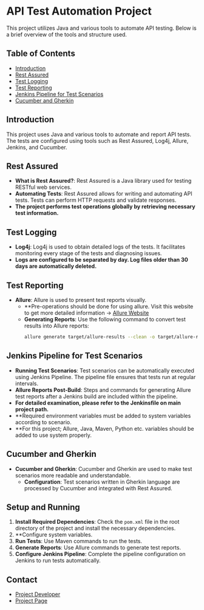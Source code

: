 # API Test Automation Project

This project utilizes Java and various tools to automate API testing. Below is a brief overview of the tools and structure used.

## Table of Contents
- [Introduction](#introduction)
- [Rest Assured](#rest-assured)
- [Test Logging](#test-logging)
- [Test Reporting](#test-reporting)
- [Jenkins Pipeline for Test Scenarios](#jenkins-pipeline-for-test-scenarios)
- [Cucumber and Gherkin](#cucumber-and-gherkin)

## Introduction
This project uses Java and various tools to automate and report API tests. The tests are configured using tools such as Rest Assured, Log4j, Allure, Jenkins, and Cucumber.

## Rest Assured
- **What is Rest Assured?**: Rest Assured is a Java library used for testing RESTful web services.
- **Automating Tests**: Rest Assured allows for writing and automating API tests. Tests can perform HTTP requests and validate responses.
- **The project performs test operations globally by retrieving necessary test information.**

## Test Logging
- **Log4j**: Log4j is used to obtain detailed logs of the tests. It facilitates monitoring every stage of the tests and diagnosing issues.
- **Logs are configured to be separated by day. Log files older than 30 days are automatically deleted.**

## Test Reporting
- **Allure**: Allure is used to present test reports visually.
    - **Pre-operations should be done for using allure. Visit this website to get more detailed information ->  [Allure Website](https://allurereport.org/docs/install/)
    - **Generating Reports**: Use the following command to convert test results into Allure reports:
      ```bash
      allure generate target/allure-results --clean -o target/allure-report
      ```

## Jenkins Pipeline for Test Scenarios
- **Running Test Scenarios**: Test scenarios can be automatically executed using Jenkins Pipeline. The pipeline file ensures that tests run at regular intervals.
- **Allure Reports Post-Build**: Steps and commands for generating Allure test reports after a Jenkins build are included within the pipeline.
- **For detailed examination, please refer to the Jenkinsfile on main project path.**
- **Required environment variables must be added to system variables according to scenario.
- **For this project; Allure, Java, Maven, Python etc. variables should be added to use system properly.

## Cucumber and Gherkin
- **Cucumber and Gherkin**: Cucumber and Gherkin are used to make test scenarios more readable and understandable.
    - **Configuration**: Test scenarios written in Gherkin language are processed by Cucumber and integrated with Rest Assured.

## Setup and Running
1. **Install Required Dependencies**: Check the `pom.xml` file in the root directory of the project and install the necessary dependencies.
2. **Configure system variables.
2. **Run Tests**: Use Maven commands to run the tests.
3. **Generate Reports**: Use Allure commands to generate test reports.
4. **Configure Jenkins Pipeline**: Complete the pipeline configuration on Jenkins to run tests automatically.

## Contact
- [Project Developer](mailto:yilmazyusuf010@example.com)
- [Project Page](https://github.com/yusufyilmvz/RestAssured-API-test-automation)
